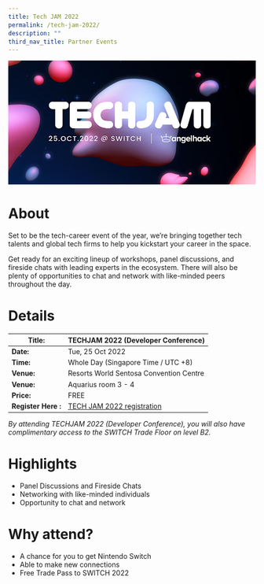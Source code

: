 ```yaml
---
title: Tech JAM 2022
permalink: /tech-jam-2022/
description: ""
third_nav_title: Partner Events
---
```

![Tech Jam 2022 at SWITCH](/images/Tech%20Jam.png)
# About
Set to be the tech-career event of the year, we’re bringing together tech talents and global tech firms to help you kickstart your career in the space.

Get ready for an exciting lineup of workshops, panel discussions, and fireside chats with leading experts in the ecosystem. There will also be plenty of opportunities to chat and network with like-minded peers throughout the day.

# Details

| **Title:** |**TECHJAM 2022 (Developer Conference)** |
| -------- | -------- |
|**Date:** | Tue, 25 Oct 2022 |
| **Time:** | Whole Day (Singapore Time / UTC +8) |
|**Venue:** | Resorts World Sentosa Convention Centre |
|**Venue:** | Aquarius room 3 - 4 |
|**Price:** | FREE |
|**Register Here :** | [TECH JAM 2022 registration](https://www.eventbrite.com/e/techjam-2022-tickets-420043079157) |

*By attending TECHJAM 2022 (Developer Conference), you will also have complimentary access to the SWITCH Trade Floor on level B2.*

# Highlights
* Panel Discussions and Fireside Chats
* Networking with like-minded individuals
* Opportunity to chat and network 

# Why attend?
* A chance for you to get Nintendo Switch 
* Able to make new connections 
* Free Trade Pass to SWITCH 2022